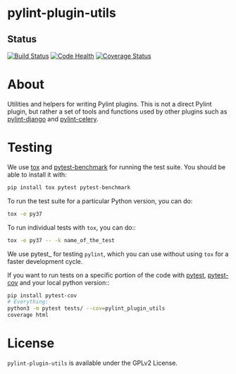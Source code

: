 # pylint-plugin-utils

## Status

[![Build Status](https://travis-ci.org/PyCQA/pylint-plugin-utils.svg?branch=master)](https://travis-ci.org/PyCQA/pylint-plugin-utils)
[![Code Health](https://landscape.io/github/PyCQA/pylint-plugin-utils/master/landscape.svg?style=flat)](https://landscape.io/github/PyCQA/pylint-plugin-utils/master)
[![Coverage Status](https://coveralls.io/repos/github/PyCQA/pylint-plugin-utils/badge.svg?branch=master)](https://coveralls.io/github/PyCQA/pylint-plugin-utils?branch=master)

# About

Utilities and helpers for writing Pylint plugins. This is not a direct Pylint plugin, but rather a set of tools and functions used by other plugins such as [pylint-django](https://github.com/PyCQA/pylint-django) and [pylint-celery](https://github.com/PyCQA/pylint-celery).

# Testing
We use [tox](https://tox.readthedocs.io/en/latest/) and [pytest-benchmark](https://pytest-benchmark.readthedocs.io/en/latest/index.html) for running the test suite. You should be able to install it with:
```bash
pip install tox pytest pytest-benchmark
```

To run the test suite for a particular Python version, you can do:
```bash
tox -e py37
```

To run individual tests with ``tox``, you can do::
```bash
tox -e py37 -- -k name_of_the_test
```

We use pytest_ for testing ``pylint``, which you can use without using ``tox`` for a faster development cycle.

If you want to run tests on a specific portion of the code with [pytest](https://docs.pytest.org/en/latest/), [pytest-cov](https://pypi.org/project/pytest-cov/) and your local python version::
```bash
pip install pytest-cov
# Everything:
python3 -m pytest tests/ --cov=pylint_plugin_utils
coverage html
```



# License

`pylint-plugin-utils` is available under the GPLv2 License.
